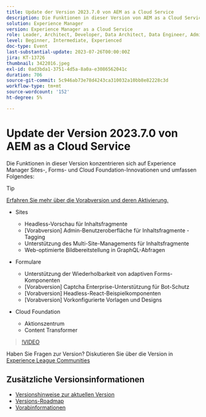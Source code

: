 ```yaml
---
title: Update der Version 2023.7.0 von AEM as a Cloud Service
description: Die Funktionen in dieser Version von AEM as a Cloud Service konzentrieren sich auf Innovationen in Experience Manager Sites, Forms und Cloud Foundation.
solution: Experience Manager
version: Experience Manager as a Cloud Service
role: Leader, Architect, Developer, Data Architect, Data Engineer, Admin, User
level: Beginner, Intermediate, Experienced
doc-type: Event
last-substantial-update: 2023-07-26T00:00:00Z
jira: KT-13726
thumbnail: 3422016.jpeg
exl-id: 0ad3bda1-3751-4d5a-8a0a-e3086562041c
duration: 706
source-git-commit: 5c946ab73e78d4243ca310032a10bb8e82228c3d
workflow-type: tm+mt
source-wordcount: '152'
ht-degree: 5%

---
```


# Update der Version 2023.7.0 von AEM as a Cloud Service

Die Funktionen in dieser Version konzentrieren sich auf Experience Manager Sites-, Forms- und Cloud Foundation-Innovationen und umfassen Folgendes:

>[!TIP]
>
>[Erfahren Sie mehr über die Vorabversion und deren Aktivierung.](https://experienceleague.adobe.com/docs/experience-manager-cloud-service/content/release-notes/prerelease.html?lang=de)

* Sites
   * Headless-Vorschau für Inhaltsfragmente
   * [Vorabversion] Admin-Benutzeroberfläche für Inhaltsfragmente - Tagging
   * Unterstützung des Multi-Site-Managements für Inhaltsfragmente
   * Web-optimierte Bildbereitstellung in GraphQL-Abfragen

* Formulare
   * Unterstützung der Wiederholbarkeit von adaptiven Forms-Komponenten
   * [Vorabversion] Captcha Enterprise-Unterstützung für Bot-Schutz
   * [Vorabversion] Headless-React-Beispielkomponenten
   * [Vorabversion] Vorkonfigurierte Vorlagen und Designs

* Cloud Foundation
   * Aktionszentrum
   * Content Transformer

>[!VIDEO](https://video.tv.adobe.com/v/3422016/?learn=on)


Haben Sie Fragen zur Version?  Diskutieren Sie über die Version in [Experience League Communities](https://adobe.ly/3Y6CC6J)

## Zusätzliche Versionsinformationen

* [Versionshinweise zur aktuellen Version](https://experienceleague.adobe.com/docs/experience-manager-cloud-service/content/release-notes/home.html?lang=de)
* [Versions-Roadmap](https://experienceleague.adobe.com/docs/experience-manager-release-information/aem-release-updates/update-releases-roadmap.html?lang=de)
* [Vorabinformationen](https://experienceleague.adobe.com/docs/experience-manager-cloud-service/content/release-notes/prerelease.html?lang=de)
